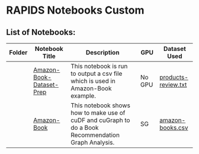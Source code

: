 # RAPIDS Notebooks Custom

## List of Notebooks:

| Folder    | Notebook Title         | Description                                                                                                                                                                                                                   | GPU  | Dataset Used
|-----------|------------------------|-------------------------------------------------------------------------------------------------------------------------------------------------------------------------------------------------------------------------------|----|----|
|    | [Amazon-Book-Dataset-Prep](Amazon-Book-Dataset-Prep.ipynb)  | This notebook is run to output a csv file which is used in Amazon-Book example.                                                                                                                                | No GPU | [products-review.txt](https://hpe.sharepoint.com/:f:/t/sgbestlabbamboo/EkCwdSWRZRVLtlB2a-oTsIIBJG6Q6C4ntMSfzwFpufRXGA?e=cNWFFL) |
|    | [Amazon-Book](Amazon-Book.ipynb)           | This notebook shows how to make use of cuDF and cuGraph to do a Book Recommendation Graph Analysis.                                                                                                                             | SG | [amazon-books.csv](https://hpe.sharepoint.com/:f:/t/sgbestlabbamboo/EkCwdSWRZRVLtlB2a-oTsIIBJG6Q6C4ntMSfzwFpufRXGA?e=cNWFFL) |

